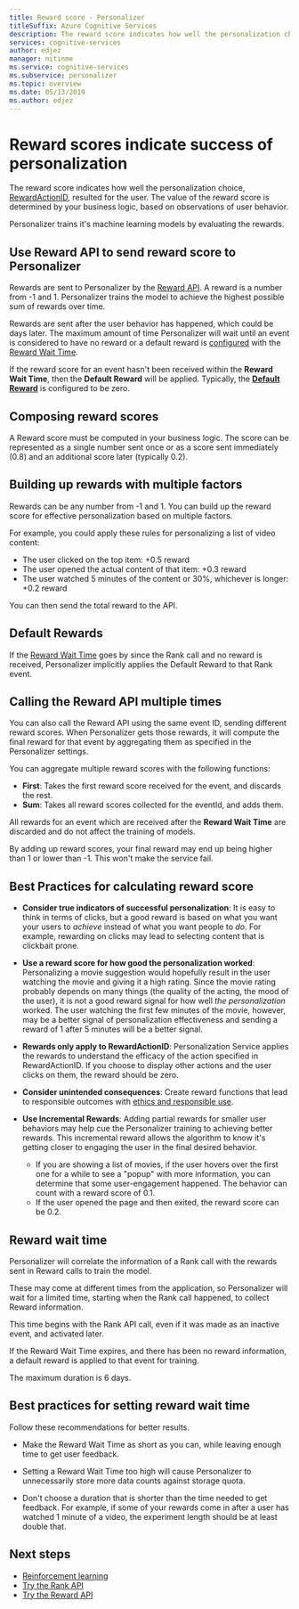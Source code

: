 ```yaml
---
title: Reward score - Personalizer
titleSuffix: Azure Cognitive Services
description: The reward score indicates how well the personalization choice, RewardActionID, resulted for the user. The value of the reward score is determined by your business logic, based on observations of user behavior. Personalizer trains it's machine learning models by evaluating the rewards.
services: cognitive-services
author: edjez
manager: nitinme
ms.service: cognitive-services
ms.subservice: personalizer
ms.topic: overview
ms.date: 05/13/2019
ms.author: edjez
---
```


# Reward scores indicate success of personalization

The reward score indicates how well the personalization choice, [RewardActionID](https://docs.microsoft.com/en-us/rest/api/cognitiveservices/personalizer/events/rank#rankresponse), resulted for the user. The value of the reward score is determined by your business logic, based on observations of user behavior.

Personalizer trains it's machine learning models by evaluating the rewards. 

## Use Reward API to send reward score to Personalizer

Rewards are sent to Personalizer by the [Reward API](https://docs.microsoft.com/en-us/rest/api/cognitiveservices/personalizer/events/reward). A reward is a number from -1 and 1. Personalizer trains the model to achieve the highest possible sum of rewards over time.

Rewards are sent after the user behavior has happened, which could be days later. The maximum amount of time Personalizer will wait until an event is considered to have no reward or a default reward is [configured](how-to-settings.md) with the [Reward Wait Time](#reward-wait-time).

If the reward score for an event hasn't been received within the **Reward Wait Time**, then the **Default Reward** will be applied. Typically, the **[Default Reward](how-to-settings.md#configure-reward-settings-for-the-feedback-loop-based-on-use-case)** is configured to be zero.

## Composing reward scores

A Reward score must be computed in your business logic. The score can be represented as a single number sent once or as a score sent immediately (0.8) and an additional score later (typically 0.2).

## Building up rewards with multiple factors  

Rewards can be any number from -1 and 1. You can build up the reward score for effective personalization based on multiple factors. 

For example, you could apply these rules for personalizing a list of video content:
* The user clicked on the top item: +0.5 reward
* The user opened the actual content of that item: +0.3 reward
* The user watched 5 minutes of the content or 30%, whichever is longer: +0.2 reward

You can then send the total reward to the API.

## Default Rewards

If the [Reward Wait Time](#reward-wait-time) goes by since the Rank call and no reward is received, Personalizer implicitly applies the Default Reward to that Rank event.

## Calling the Reward API multiple times

You can also call the Reward API using the same event ID, sending different reward scores. When Personalizer gets those rewards, it will compute the final reward for that event by aggregating them as specified in the Personalizer settings.

You can aggregate multiple reward scores with the following functions:

*  **First**: Takes the first reward score received for the event, and discards the rest.
* **Sum**: Takes all reward scores collected for the eventId, and adds them.

All rewards for an event which are received after the **Reward Wait Time** are discarded and do not affect the training of models.

By adding up reward scores, your final reward may end up being higher than 1 or lower than -1. This won't make the service fail.

## Best Practices for calculating reward score

* **Consider true indicators of successful personalization**: It is easy to think in terms of clicks, but a good reward is based on what you want your users to *achieve* instead of what you want people to *do*.  For example, rewarding on clicks may lead to selecting content that is clickbait prone.

* **Use a reward score for how good the personalization worked**: Personalizing a movie suggestion would hopefully result in the user watching the movie and giving it a high rating. Since the movie rating probably depends on many things (the quality of the acting, the mood of the user), it is not a good reward signal for how well *the personalization* worked. The user watching the first few minutes of the movie, however, may be a better signal of personalization effectiveness and sending a reward of 1 after 5 minutes will be a better signal.

* **Rewards only apply to RewardActionID**: Personalization Service applies the rewards to understand the efficacy of the action specified in RewardActionID. If you choose to display other actions and the user clicks on them, the reward should be zero.

* **Consider unintended consequences**: Create reward functions that lead to responsible outcomes with [ethics and responsible use](ethics-responsible-use.md).

* **Use Incremental Rewards**: Adding partial rewards for smaller user behaviors may help cue the Personalizer training to achieving better rewards. This incremental reward allows the algorithm to know it's getting closer to engaging the user in the final desired behavior.
    * If you are showing a list of movies, if the user hovers over the first one for a while to see a "popup" with more information, you can determine that some user-engagement happened. The behavior can count with a reward score of 0.1. 
    * If the user opened the page and then exited, the reward score can be 0.2. 

## Reward wait time

Personalizer will correlate the information of a Rank call with the rewards sent in Reward calls to train the model. 

These may come at different times from the application, so Personalizer will wait for a limited time, starting when the Rank call happened, to collect Reward information.

This time begins with the Rank API call, even if it was made as an inactive event, and activated later.

If the Reward Wait Time expires, and there has been no reward information, a default reward is applied to that event for training.

The maximum duration is 6 days.

## Best practices for setting reward wait time

Follow these recommendations for better results.

* Make the Reward Wait Time as short as you can, while leaving enough time to get user feedback. 

* Setting a Reward Wait Time too high will cause Personalizer to unnecessarily store more data counts against storage quota.

<!--@Edjez - storage quota? -->

* Don't choose a duration that is shorter than the time needed to get feedback. For example, if some of your rewards come in after a user has watched 1 minute of a video, the experiment length should be at least double that.

## Next steps

* [Reinforcement learning](concepts-reinforcement-learning.md) 
* [Try the Rank API](https://westus2.dev.cognitive.microsoft.com/docs/services/personalizer-api/operations/Rank/console)
* [Try the Reward API](https://westus2.dev.cognitive.microsoft.com/docs/services/personalizer-api/operations/Reward)
